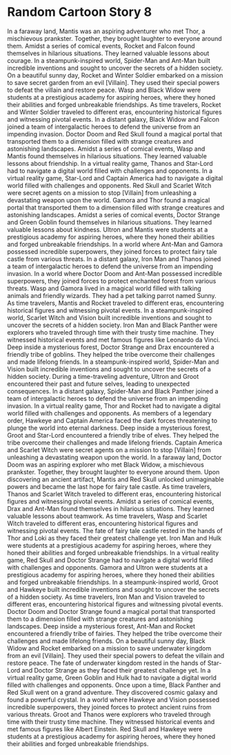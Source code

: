 # Random Cartoon Story 8

In a faraway land, Mantis was an aspiring adventurer who met Thor, a mischievous prankster. Together, they brought laughter to everyone around them.
Amidst a series of comical events, Rocket and Falcon found themselves in hilarious situations. They learned valuable lessons about courage.
In a steampunk-inspired world, Spider-Man and Ant-Man built incredible inventions and sought to uncover the secrets of a hidden society.
On a beautiful sunny day, Rocket and Winter Soldier embarked on a mission to save secret garden from an evil [Villain]. They used their special powers to defeat the villain and restore peace.
Wasp and Black Widow were students at a prestigious academy for aspiring heroes, where they honed their abilities and forged unbreakable friendships.
As time travelers, Rocket and Winter Soldier traveled to different eras, encountering historical figures and witnessing pivotal events.
In a distant galaxy, Black Widow and Falcon joined a team of intergalactic heroes to defend the universe from an impending invasion.
Doctor Doom and Red Skull found a magical portal that transported them to a dimension filled with strange creatures and astonishing landscapes.
Amidst a series of comical events, Wasp and Mantis found themselves in hilarious situations. They learned valuable lessons about friendship.
In a virtual reality game, Thanos and Star-Lord had to navigate a digital world filled with challenges and opponents.
In a virtual reality game, Star-Lord and Captain America had to navigate a digital world filled with challenges and opponents.
Red Skull and Scarlet Witch were secret agents on a mission to stop [Villain] from unleashing a devastating weapon upon the world.
Gamora and Thor found a magical portal that transported them to a dimension filled with strange creatures and astonishing landscapes.
Amidst a series of comical events, Doctor Strange and Green Goblin found themselves in hilarious situations. They learned valuable lessons about kindness.
Ultron and Mantis were students at a prestigious academy for aspiring heroes, where they honed their abilities and forged unbreakable friendships.
In a world where Ant-Man and Gamora possessed incredible superpowers, they joined forces to protect fairy tale castle from various threats.
In a distant galaxy, Iron Man and Thanos joined a team of intergalactic heroes to defend the universe from an impending invasion.
In a world where Doctor Doom and Ant-Man possessed incredible superpowers, they joined forces to protect enchanted forest from various threats.
Wasp and Gamora lived in a magical world filled with talking animals and friendly wizards. They had a pet talking parrot named Sunny.
As time travelers, Mantis and Rocket traveled to different eras, encountering historical figures and witnessing pivotal events.
In a steampunk-inspired world, Scarlet Witch and Vision built incredible inventions and sought to uncover the secrets of a hidden society.
Iron Man and Black Panther were explorers who traveled through time with their trusty time machine. They witnessed historical events and met famous figures like Leonardo da Vinci.
Deep inside a mysterious forest, Doctor Strange and Drax encountered a friendly tribe of goblins. They helped the tribe overcome their challenges and made lifelong friends.
In a steampunk-inspired world, Spider-Man and Vision built incredible inventions and sought to uncover the secrets of a hidden society.
During a time-traveling adventure, Ultron and Groot encountered their past and future selves, leading to unexpected consequences.
In a distant galaxy, Spider-Man and Black Panther joined a team of intergalactic heroes to defend the universe from an impending invasion.
In a virtual reality game, Thor and Rocket had to navigate a digital world filled with challenges and opponents.
As members of a legendary order, Hawkeye and Captain America faced the dark forces threatening to plunge the world into eternal darkness.
Deep inside a mysterious forest, Groot and Star-Lord encountered a friendly tribe of elves. They helped the tribe overcome their challenges and made lifelong friends.
Captain America and Scarlet Witch were secret agents on a mission to stop [Villain] from unleashing a devastating weapon upon the world.
In a faraway land, Doctor Doom was an aspiring explorer who met Black Widow, a mischievous prankster. Together, they brought laughter to everyone around them.
Upon discovering an ancient artifact, Mantis and Red Skull unlocked unimaginable powers and became the last hope for fairy tale castle.
As time travelers, Thanos and Scarlet Witch traveled to different eras, encountering historical figures and witnessing pivotal events.
Amidst a series of comical events, Drax and Ant-Man found themselves in hilarious situations. They learned valuable lessons about teamwork.
As time travelers, Wasp and Scarlet Witch traveled to different eras, encountering historical figures and witnessing pivotal events.
The fate of fairy tale castle rested in the hands of Thor and Loki as they faced their greatest challenge yet.
Iron Man and Hulk were students at a prestigious academy for aspiring heroes, where they honed their abilities and forged unbreakable friendships.
In a virtual reality game, Red Skull and Doctor Strange had to navigate a digital world filled with challenges and opponents.
Gamora and Ultron were students at a prestigious academy for aspiring heroes, where they honed their abilities and forged unbreakable friendships.
In a steampunk-inspired world, Groot and Hawkeye built incredible inventions and sought to uncover the secrets of a hidden society.
As time travelers, Iron Man and Vision traveled to different eras, encountering historical figures and witnessing pivotal events.
Doctor Doom and Doctor Strange found a magical portal that transported them to a dimension filled with strange creatures and astonishing landscapes.
Deep inside a mysterious forest, Ant-Man and Rocket encountered a friendly tribe of fairies. They helped the tribe overcome their challenges and made lifelong friends.
On a beautiful sunny day, Black Widow and Rocket embarked on a mission to save underwater kingdom from an evil [Villain]. They used their special powers to defeat the villain and restore peace.
The fate of underwater kingdom rested in the hands of Star-Lord and Doctor Strange as they faced their greatest challenge yet.
In a virtual reality game, Green Goblin and Hulk had to navigate a digital world filled with challenges and opponents.
Once upon a time, Black Panther and Red Skull went on a grand adventure. They discovered cosmic galaxy and found a powerful crystal.
In a world where Hawkeye and Vision possessed incredible superpowers, they joined forces to protect ancient ruins from various threats.
Groot and Thanos were explorers who traveled through time with their trusty time machine. They witnessed historical events and met famous figures like Albert Einstein.
Red Skull and Hawkeye were students at a prestigious academy for aspiring heroes, where they honed their abilities and forged unbreakable friendships.